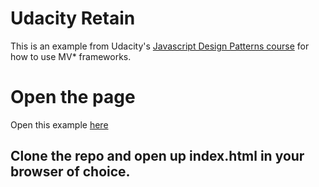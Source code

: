 # Udacity Retain

This is an example from Udacity's [Javascript Design Patterns course](https://www.udacity.com/course/javascript-design-patterns--ud989) for how to use MV* frameworks.

# Open the page

Open this example [here](https://igor333m.github.io/Retain)

## Clone the repo and open up index.html in your browser of choice.
